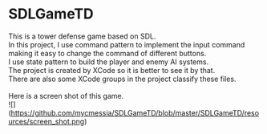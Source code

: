 # SDLGameTD
This is a tower defense game based on SDL.<br />
In this project, I use command pattern to implement the input command making it easy to change the command of different buttons.<br />
I use state pattern to build the player and enemy AI systems.<br />
The project is created by XCode so it is better to see it by that.<br />
There are also some XCode groups in the project classify these files.<br /><br />
Here is a screen shot of this game.<br />
![] (https://github.com/mycmessia/SDLGameTD/blob/master/SDLGameTD/resources/screen_shot.png)
